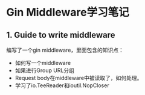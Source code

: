 # Gin Middleware学习笔记

## 1. Guide to write middleware

编写了一个gin middleware，里面包含的知识点：

- 如何写一个middleware
- 如果进行Group URL分组
- Request body在middleware中被读取了，如何处理。
- 学习了io.TeeReader和ioutil.NopCloser
